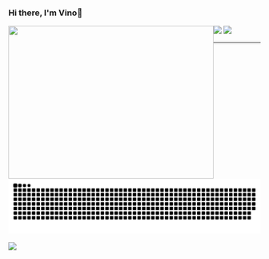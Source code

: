### Hi there, I'm Vino👋


<div>
<img align="left" src="https://media.giphy.com/media/836HiJc7pgzy8iNXCn/giphy.gif" width="410" height="305"/>
</div>

<div>
  <img height="170em" src="https://github-readme-stats.vercel.app/api?username=TheVino&show_icons=true&theme=dracula&include_all_commits=true&count_private=true"/>
  <img height="140em" src="https://github-readme-stats.vercel.app/api/top-langs/?username=TheVino&layout=compact&langs_count=16&theme=dracula"/>
</div>

---

![](https://github.com/TheVino/TheVino/blob/output/github-contribution-grid-snake.svg) 

<div>
<a href="https://www.linkedin.com/in/vinicius-l-55660594/" target="_blank"><img src="https://img.shields.io/badge/-LinkedIn-%230077B5?style=for-the-badge&logo=linkedin&logoColor=white" target="_blank"></a> 
</div>


<!--
**TheVino/TheVino** is a ✨ _special_ ✨ repository because its `README.md` (this file) appears on your GitHub profile.

Here are some ideas to get you started:

- 🔭 I’m currently working on ...
- 🌱 I’m currently learning ...
- 👯 I’m looking to collaborate on ...
- 🤔 I’m looking for help with ...
- 💬 Ask me about ...
- 📫 How to reach me: ...
- 😄 Pronouns: ...
- ⚡ Fun fact: ...
-->
